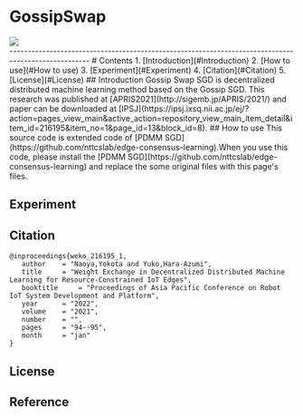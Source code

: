 # GossipSwap
<div align=“center”>
    <img src=“”, width=“900”>
</div>
----------------------------------------------------------------------------------------------------
# Contents
1. [Introduction](#Introduction)
2. [How to use](#How to use)
3. [Experiment](#Experiment)
4. [Citation](#Citation)
5. [License](#License)
## Introduction
Gossip Swap SGD is decentralized distributed machine learning method based on the Gossip SGD. This research was published at [APRIS2021](http://sigemb.jp/APRIS/2021/) and paper can be downloaded at [IPSJ](https://ipsj.ixsq.nii.ac.jp/ej/?action=pages_view_main&active_action=repository_view_main_item_detail&item_id=216195&item_no=1&page_id=13&block_id=8).
## How to use
This source code is extended code of [PDMM SGD](https://github.com/nttcslab/edge-consensus-learning).When you use this code, please install the [PDMM SGD](https://github.com/nttcslab/edge-consensus-learning) and replace the some original files with this page's files.


## Experiment
## Citation
```
@inproceedings{weko_216195_1,
   author	 = "Naoya,Yokota and Yuko,Hara-Azumi",
   title	 = "Weight Exchange in Decentralized Distributed Machine Learning for Resource-Constrained IoT Edges",
   booktitle	 = "Proceedings of Asia Pacific Conference on Robot IoT System Development and Platform",
   year 	 = "2022",
   volume	 = "2021",
   number	 = "",
   pages	 = "94--95",
   month	 = "jan"
}
```
## License
## Reference
